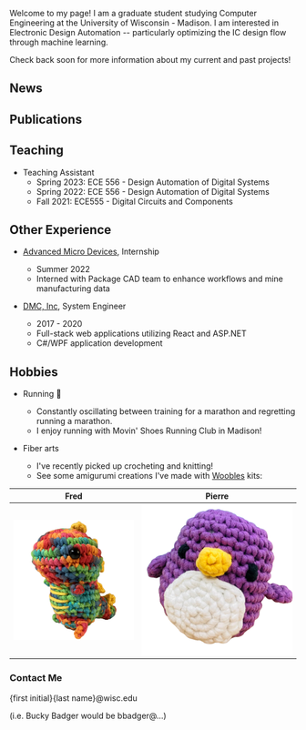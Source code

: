 Welcome to my page! I am a graduate student studying Computer Engineering at the University of Wisconsin - Madison. I am interested in Electronic Design Automation -- particularly optimizing the IC design flow through machine learning.

Check back soon for more information about my current and past projects!

## News

## Publications

## Teaching
- Teaching Assistant
  - Spring 2023: ECE 556 -  Design Automation of Digital Systems
  - Spring 2022: ECE 556 -  Design Automation of Digital Systems
  - Fall 2021: ECE555 - Digital Circuits and Components

## Other Experience
- [Advanced Micro Devices](https://www.amd.com/), Internship
  - Summer 2022
  - Interned with Package CAD team to enhance workflows and mine manufacturing data

- [DMC, Inc](https://www.dmcinfo.com/), System Engineer
  - 2017 - 2020
  - Full-stack web applications utilizing React and ASP.NET
  - C#/WPF application development

## Hobbies
- Running 👟
  - Constantly oscillating between training for a marathon and regretting running a marathon.
  - I enjoy running with Movin' Shoes Running Club in Madison!

- Fiber arts
  - I've recently picked up crocheting and knitting!
  - See some amigurumi creations I've made with [Woobles](thewoobles.com) kits:

| Fred  | Pierre |
| ------------- | ------------- |
| ![Fred Amigurumi Dinosaur](/assets/fred.png)  | ![Pierre Amigurumi Penguin](/assets/pierre.png)  |


### Contact Me
{first initial}{last name}@wisc.edu

(i.e. Bucky Badger would be bbadger@...)
